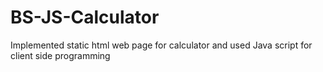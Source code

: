 # BS-JS-Calculator
Implemented static html web page for calculator and used Java script for client side programming
